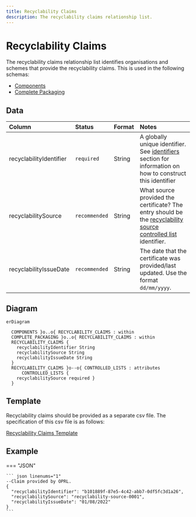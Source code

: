 ```yaml
---
title: Recyclability Claims
description: The recyclability claims relationship list.
---
```


# Recyclability Claims

The recyclability claims relationship list identifies organisations and schemes that provide the recyclability claims. This is used in the following schemas:

* [Components](../3_Data_Specification/3_3_Components.md)
* [Complete Packaging](../3_Data_Specification/3_4_Complete_Packaging.md)

## Data
|Column|<div style="width:90px">Status</div>|Format|Notes|
|:-|:-|:-|:-|
|recyclabilityIdentifier|`required`|String|A globally unique identifier. See [identifiers](../4_Identifiers/4_1_Identifiers.md) section for information on how to construct this identifier|
|recyclabilitySource|`recommended`|String|What source provided the certificate? The entry should be the [recyclability source controlled list](../5_Controlled_Lists/5_005_Recyclability_Source.md) identifier.|
|recyclabilityIssueDate|`recommended`|String|The date that the certificate was provided/last updated. Use the format `dd/mm/yyyy`.|

## Diagram

``` mermaid
erDiagram

  COMPONENTS }o..o{ RECYCLABILITY_CLAIMS : within
  COMPLETE_PACKAGING }o..o{ RECYCLABILITY_CLAIMS : within
  RECYCLABILITY_CLAIMS {
    recyclabilityIdentifier String
    recyclabilitySource String
    recyclabilityIssueDate String
  }
  RECYCLABILITY_CLAIMS }o--o{ CONTROLLED_LISTS : attributes
      CONTROLLED_LISTS {
    recyclabilitySource required }
  }
```

## Template

Recyclability claims should be provided as a separate csv file. The specification of this csv file is as follows:

[Recyclability Claims Template](https://www.open3p.org/wp-content/uploads/2023/09/recyclabilityClaims20230922.csv)

## Example

=== "JSON"

    ``` json linenums="1"
    --Claim provided by OPRL.
    {
      "recyclabilityIdentifier": "b101889f-87e5-4c42-abb7-0df5fc3d1a26",
      "recyclabilitySource": "recyclability-source-0001",
      "recyclabilityIssueDate": "01/08/2022"
    }
    ```